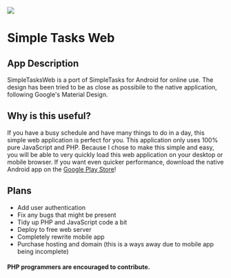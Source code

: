 ![](http://imgur.com/QsE0vm0.png)

# Simple Tasks Web

## App Description
SimpleTasksWeb is a port of SimpleTasks for Android for online use. The design has been tried to be as close as possibile
to the native application, following Google's Material Design.

## Why is this useful?
If you have a busy schedule and have many things to do in a day, this simple web application is perfect for you.
This application only uses 100% pure JavaScript and PHP. Because I chose to make this simple and easy, you will be able
to very quickly load this web application on your desktop or mobile browser. If you want even quicker performance,
download the native Android app on the
[Google Play Store](https://play.google.com/store/apps/details?id=com.kyle_stank.simple_tasks)!

## Plans
- Add user authentication
- Fix any bugs that might be present
- Tidy up PHP and JavaScript code a bit
- Deploy to free web server
- Completely rewrite mobile app
- Purchase hosting and domain (this is a ways away due to mobile app being incomplete)

#### PHP programmers are encouraged to contribute.

